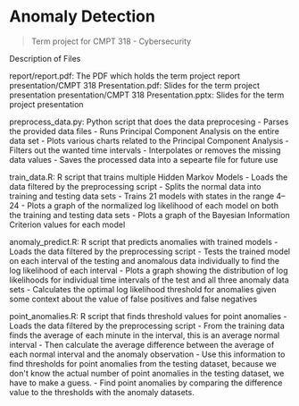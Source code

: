 # Anomaly Detection

> Term project for CMPT 318 - Cybersecurity

Description of Files

report/report.pdf: The PDF which holds the term project report
presentation/CMPT 318 Presentation.pdf: Slides for the term project presentation
presentation/CMPT 318 Presentation.pptx: Slides for the term project presentation

preprocess_data.py: Python script that does the data preprocesing - Parses the provided data files - Runs Principal Component Analysis on the entire data set - Plots various charts related to the Principal Component Analysis - Filters out the wanted time intervals - Interpolates or removes the missing data values - Saves the processed data into a sepearte file for future use

train_data.R: R script that trains multiple Hidden Markov Models - Loads the data filtered by the preprocessing script - Splits the normal data into training and testing data sets - Trains 21 models with states in the range 4–24 - Plots a graph of the normalized log likelihood of each model on both the
training and testing data sets - Plots a graph of the Bayesian Information Criterion values for each model

anomaly_predict.R: R script that predicts anomalies with trained models - Loads the data filtered by the preprocessing script - Tests the trained model on each interval of the testing and anomalous
data individually to find the log likelihood of each interval - Plots a graph showing the distribution of log likelihoods for individual
time intervals of the test and all three anomaly data sets - Calculates the optimal log likelihood threshold for anomalies given some
context about the value of false positives and false negatives

point_anomalies.R: R script that finds threshold values for point anomalies - Loads the data filtered by the preprocessing script - From the training data finds the average of each minute in the interval,
this is an average normal interval - Then calculate the average difference between the average of each normal
interval and the anomaly observation - Use this information to find thresholds for point anomalies from the testing dataset,
because we don't know the actual number of point anomalies in the testing dataset, we have
to make a guess. - Find point anomalies by comparing the difference value to the thresholds with
the anomaly datasets.
